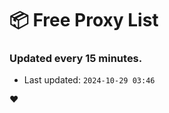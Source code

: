# :package: Free Proxy List
### Updated every 15 minutes.

- Last updated: `2024-10-29 03:46`

:heart:
